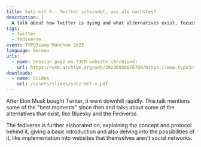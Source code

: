 ```yaml
---
title: Satz mit X - Twitter schwindet, was als nächstes?
description: |
  A talk about how Twitter is dying and what alternatives exist, focussing on the fediverse.
tags:
  - twitter
  - fediverse
event: TYPO3camp München 2023
language: German
urls:
  - name: Session page on T3CM website (Archived)
    url: https://web.archive.org/web/20230930070700/https://www.typo3camp-muenchen.de/session/satz-mit-x-twitter-schwindet-was-als-naechstes-96
downloads:
  - name: Slides
    url: /assets/slides/satz-mit-x.pdf
---
```


After Elon Musk bought Twitter, it went downhill rapidly. This talk mentions
some of the "best moments" since then and talks about some of the alternatives
that exist, like Bluesky and the Fediverse.

The fediverse is further elaborated on, explaining the concept and protocol
behind it, giving a basic introduction and also delving into the possibilities
of it, like implementation into websites that themselves aren't social networks.
